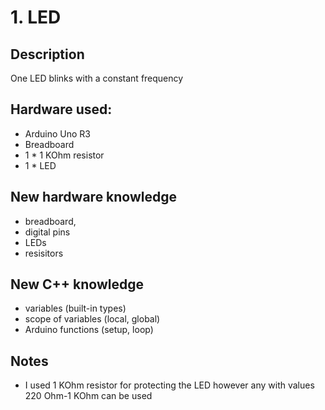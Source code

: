 # 1. LED

## Description
One LED blinks with a constant frequency

## Hardware used: 
* Arduino Uno R3
* Breadboard
* 1 * 1 KOhm resistor
* 1 * LED

## New hardware knowledge
* breadboard,
* digital pins
* LEDs
* resisitors

## New C++ knowledge
* variables (built-in types)
* scope of variables (local, global)
* Arduino functions (setup, loop)

## Notes
* I used 1 KOhm resistor for protecting the LED however any with values 220 Ohm-1 KOhm can be used


